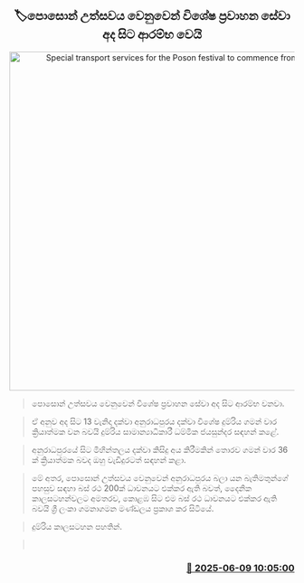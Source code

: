 <p align='center'><b><h2 align='center' title='Special transport services for the Poson festival to commence from today'>🏷පොසොන් උත්සවය වෙනුවෙන් විශේෂ ප්‍රවාහන සේවා අද සිට ආරම්භ වෙයි</h2></b></p>
<p align='center'><img src='https://helakuru.sgp1.cdn.digitaloceanspaces.com/esana/images/lib/bus1[1].jpg' width='600' alt='Special transport services for the Poson festival to commence from today'></p>

> පොසොන් උත්සවය වෙනුවෙන් විශේෂ ප්‍රවාහන සේවා අද සිට ආරම්භ වනවා.

> ඒ අනුව අද සිට 13 වැනිදා දක්වා අනුරාධපුරය දක්වා විශේෂ දුම්රිය ගමන් වාර ක්‍රියාත්මක වන බවයි දුම්රිය සාමාන්‍යාධිකාරී ධම්මික ජයසුන්දර සඳහන් කළේ.

> අනුරාධපුරයේ සිට මිහින්තලය දක්වා කිසිදු අය කිරීමකින් තොරව ගමන් වාර 36 ක් ක්‍රියාත්මක බවද ඔහු වැඩිදුරටත් සඳහන් කළා.

> මේ අතර, පොසොන් උත්සවය වෙනුවෙන් අනුරාධපුරය බලා යන බැතිමතුන්ගේ පහසුව සඳහා බස් රථ 200ක් ධාවනයට එක්කර ඇති බවත්, දෛනික කාලසටහන්වලට අමතරව, කොළඹ සිට එම බස් රථ ධාවනයට එක්කර ඇති බවයි ශ්‍රී ලංකා ගමනාගමන මණ්ඩලය ප්‍රකාශ කර සිටියේ.

> දුම්රිය කාලසටහන පහතින්.

>  



<h3 align='right'><a href='https://www.helakuru.lk/esana/p/110823/'>📅 2025-06-09 10:05:00</a></h3>
